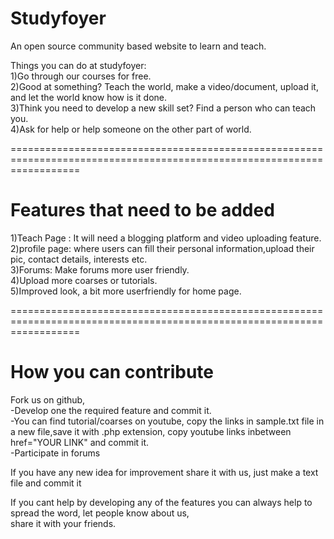 Studyfoyer
========================================================================================================================

An open source community based website to learn and teach.<br>

Things you can do at studyfoyer:
<br>
1)Go through our courses for free.
<br>
2)Good at something? Teach the world, make a video/document, upload it, and let the world know how is it done.
<br>
3)Think you need to develop a new skill set? Find a person who can teach you.
<br>
4)Ask for help or help someone on the other part of world.
<br>


========================================================================================================================

Features that need to be added <br>
==================================
1)Teach Page : It will need a blogging platform and video uploading feature.<br> 
2)profile page: where users can fill their personal information,upload their pic, contact details, interests etc.
<br>
3)Forums: Make forums more user friendly.
<br>
4)Upload more coarses or tutorials.
<br>
5)Improved look, a bit more userfriendly for home page.

========================================================================================================================

How you can contribute <br>
============================
Fork us on github,<br> 
-Develop one the required feature and commit it.<br>
-You can find tutorial/coarses on youtube, copy the links in sample.txt file in a new file,save it with .php extension, 
copy youtube links inbetween href="YOUR LINK" and commit it.<br>
-Participate in forums <br>

If you have any new idea for improvement share it with us, just make a text file and commit it
<br>


If you cant help by developing any of the features you can always help to spread the word, let people know about us,
<br> share it with your friends.























